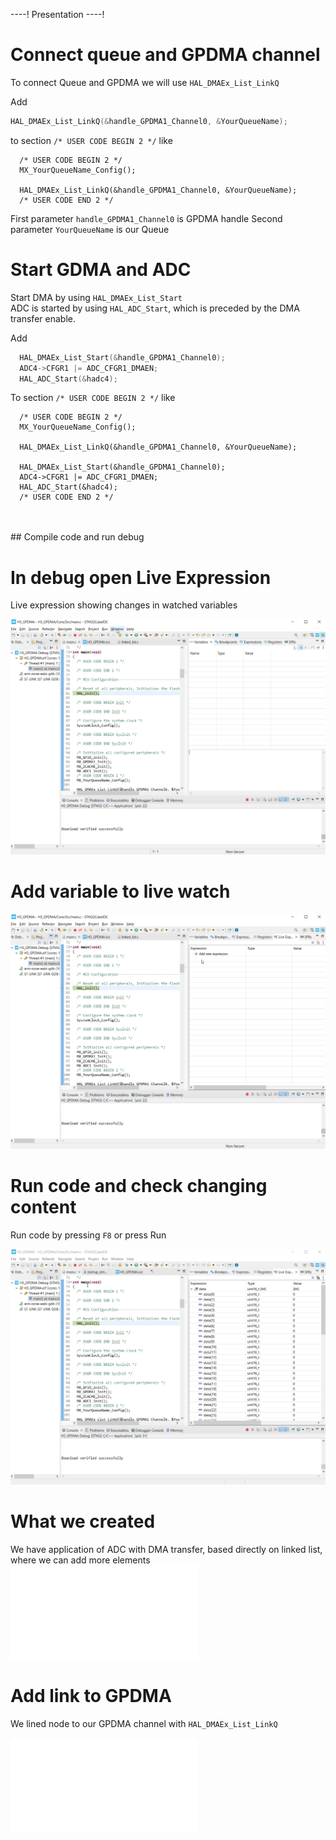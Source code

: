 ----!
Presentation
----!

# Connect queue and GPDMA channel

To connect Queue and GPDMA we will use `HAL_DMAEx_List_LinkQ`

Add

```c
HAL_DMAEx_List_LinkQ(&handle_GPDMA1_Channel0, &YourQueueName);
```

to section `/* USER CODE BEGIN 2 */` like

```c-nc
  /* USER CODE BEGIN 2 */
  MX_YourQueueName_Config();
  
  HAL_DMAEx_List_LinkQ(&handle_GPDMA1_Channel0, &YourQueueName);
  /* USER CODE END 2 */
```

First parameter `handle_GPDMA1_Channel0` is GPDMA handle
Second parameter `YourQueueName` is our Queue

# Start GDMA and ADC

Start DMA by using `HAL_DMAEx_List_Start`<br>
ADC is started by using `HAL_ADC_Start`, which is preceded by the DMA transfer enable.

Add 

```c
  HAL_DMAEx_List_Start(&handle_GPDMA1_Channel0);
  ADC4->CFGR1 |= ADC_CFGR1_DMAEN;
  HAL_ADC_Start(&hadc4);
```

To section `/* USER CODE BEGIN 2 */` like 

```c-nc
  /* USER CODE BEGIN 2 */
  MX_YourQueueName_Config();

  HAL_DMAEx_List_LinkQ(&handle_GPDMA1_Channel0, &YourQueueName);

  HAL_DMAEx_List_Start(&handle_GPDMA1_Channel0);
  ADC4->CFGR1 |= ADC_CFGR1_DMAEN;
  HAL_ADC_Start(&hadc4);
  /* USER CODE END 2 */
```
<br>
<br>
## Compile code and run debug

# In debug open Live Expression

Live expression showing changes in watched variables

![Open Live expression](./img/CubeIDE_Live1.apng)

# Add variable to live watch

![Add to live watch](./img/CubeIDE_Live2.apng)

# Run code and check changing content

Run code by pressing `F8` or press Run 

![Run code](./img/CubeIDE_Live3.apng)

# What we created

We have application of ADC with DMA transfer, based directly on linked list, where we can add more elements
<br>
![adc dma description](./img/adc_dma_desc.json)

# Add link to GPDMA

We lined node to our GPDMA channel with `HAL_DMAEx_List_LinkQ`

![link queue](./img/link_queue.json)
